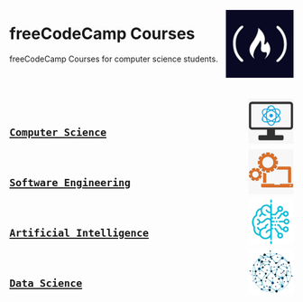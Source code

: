 <a href="https://freecodecamp.com/"><img align="right" width="120" src="/logos/freecodecamp.png"></img></a>

# freeCodeCamp Courses
freeCodeCamp Courses for computer science students.

<br><br>

<a href="/eLearning-Platform-Resources/freecodecamp-courses/computer-science.md"><img align="right" width="80" src="/logos/computer-science-department.png"></img></a>
<br>

## [`Computer Science`](/eLearning-Platform-Resources/freecodecamp-courses/computer-science.md)

<a href="/eLearning-Platform-Resources/freecodecamp-courses/software-engineering.md"><img align="right" width="80" src="/logos/software-engineering-department.png"></img></a>
<br>

## [`Software Engineering`](/eLearning-Platform-Resources/freecodecamp-courses/software-engineering.md)

<a href="/eLearning-Platform-Resources/freecodecamp-courses/artificial-intelligence.md"><img align="right" width="80" src="/logos/artificial-intelligence-department.png"></img></a>
<br>

## [`Artificial Intelligence`](/eLearning-Platform-Resources/freecodecamp-courses/artificial-intelligence.md)

<a href="/eLearning-Platform-Resources/freecodecamp-courses/data-science.md"><img align="right" width="80" src="/logos/data-science-department.png"></img></a>
<br>

## [`Data Science`](/eLearning-Platform-Resources/freecodecamp-courses/data-science.md)

